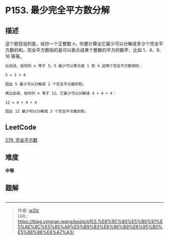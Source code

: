 # P153. 最少完全平方数分解


<!--more-->

## 描述

这个题目说的是，给你一个正整数 n，你要计算出它最少可以分解成多少个完全平方数的和。完全平方数指的是可以表示成某个整数的平方的数字，比如 1、4、9、16 等等。

```markdown
比如说，给你的 n 等于 5。5 最少可以表示成 1 和 4 这两个完全平方数相加：

5 = 1 + 4

因此 5 最少可以分解成 2 个完全平方数的和。

再比如说，给你的 n 等于 12。它最少可以分解成 4 + 4 + 4：

12 = 4 + 4 + 4

因此 12 最少可以分解成 3 个完全平方数的和。
```

## LeetCode

[279. 完全平方数](https://leetcode.cn/problems/perfect-squares/description/)

## 难度

**中等**

## 题解

```java

```


---

> 作者: [w2lz](https://github.com/w2lz)  
> URL: https://blog.yingnan.wang/posts/p153.%E6%9C%80%E5%B0%91%E5%AE%8C%E5%85%A8%E5%B9%B3%E6%96%B9%E6%95%B0%E5%88%86%E8%A7%A3/  

